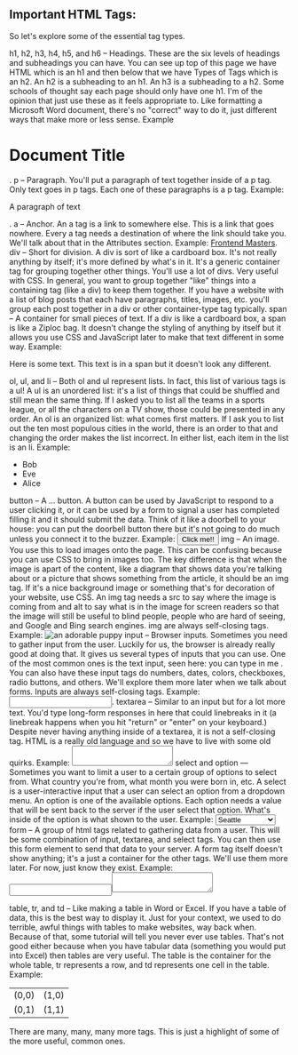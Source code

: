 ## Important HTML Tags:
So let's explore some of the essential tag types.

h1, h2, h3, h4, h5, and h6 – Headings. These are the six levels of headings and subheadings you can have. You can see up top of this page we have HTML which is an h1 and then below that we have Types of Tags which is an h2. An h2 is a subheading to an h1. An h3 is a subheading to a h2. Some schools of thought say each page should only have one h1. I'm of the opinion that just use these as it feels appropriate to. Like formatting a Microsoft Word document, there's no "correct" way to do it, just different ways that make more or less sense. Example <h1>Document Title</h1>.
p – Paragraph. You'll put a paragraph of text together inside of a p tag. Only text goes in p tags. Each one of these paragraphs is a p tag. Example: <p>A paragraph of text</p>.
a – Anchor. An a tag is a link to somewhere else. This is a link that goes nowhere. Every a tag needs a destination of where the link should take you. We'll talk about that in the Attributes section. Example: <a href="https://www.frontendmasters.com">Frontend Masters</a>.
div – Short for division. A div is sort of like a cardboard box. It's not really anything by itself; it's more defined by what's in it. It's a generic container tag for grouping together other things. You'll use a lot of divs. Very useful with CSS. In general, you want to group together "like" things into a containing tag (like a div) to keep them together. If you have a website with a list of blog posts that each have paragraphs, titles, images, etc. you'll group each post together in a div or other container-type tag typically.
span – A container for small pieces of text. If a div is like a cardboard box, a span is like a Ziploc bag. It doesn't change the styling of anything by itself but it allows you use CSS and JavaScript later to make that text different in some way. Example: <p>Here is some text. <span>This text is in a span</span> but it doesn't look any different.</p>
ol, ul, and li – Both ol and ul represent lists. In fact, this list of various tags is a ul! A ul is an unordered list: it's a list of things that could be shuffled and still mean the same thing. If I asked you to list all the teams in a sports league, or all the characters on a TV show, those could be presented in any order. An ol is an organized list: what comes first matters. If I ask you to list out the ten most populous cities in the world, there is an order to that and changing the order makes the list incorrect. In either list, each item in the list is an li. Example: <ul><li>Bob</li><li>Eve</li><li>Alice</li></ul>
button – A … button. A button can be used by JavaScript to respond to a user clicking it, or it can be used by a form to signal a user has completed filling it and it should submit the data. Think of it like a doorbell to your house: you can put the doorbell button there but it's not going to do much unless you connect it to the buzzer. Example: <button>Click me!!</button>
img – An image. You use this to load images onto the page. This can be confusing because you can use CSS to bring in images too. The key difference is that when the image is apart of the content, like a diagram that shows data you're talking about or a picture that shows something from the article, it should be an img tag. If it's a nice background image or something that's for decoration of your website, use CSS. An img tag needs a src to say where the image is coming from and alt to say what is in the image for screen readers so that the image will still be useful to blind people, people who are hard of seeing, and Google and Bing search engines. img are always self-closing tags. Example: <img src="http://www.placepuppy.net/100/100" alt="an adorable puppy" />
input – Browser inputs. Sometimes you need to gather input from the user. Luckily for us, the browser is already really good at doing that. It gives us several types of inputs that you can use. One of the most common ones is the text input, seen here: 
you can type in me
. You can also have these input tags do numbers, dates, colors, checkboxes, radio buttons, and others. We'll explore them more later when we talk about forms. Inputs are always self-closing tags. Example: <input />.
textarea – Similar to an input but for a lot more text. You'd type long-form responses in here that could linebreaks in it (a linebreak happens when you hit "return" or "enter" on your keyboard.) Despite never having anything inside of a textarea, it is not a self-closing tag. HTML is a really old language and so we have to live with some old quirks. Example: <textarea></textarea>
select and option — Sometimes you want to limit a user to a certain group of options to select from. What country you're from, what month you were born in, etc. A select is a user-interactive input that a user can select an option from a dropdown menu. An option is one of the available options. Each option needs a value that will be sent back to the server if the user select that option. What's inside of the option is what shown to the user. Example: <select><option value="seattle">Seattle</option><option value="portland">Portland</option><option value="san-francisco">San Francisco</option></select>
form – A group of html tags related to gathering data from a user. This will be some combination of input, textarea, and select tags. You can then use this form element to send that data to your server. A form tag itself doesn't show anything; it's a just a container for the other tags. We'll use them more later. For now, just know they exist. Example: <form><input /><textarea></textarea></form>
table, tr, and td – Like making a table in Word or Excel. If you have a table of data, this is the best way to display it. Just for your context, we used to do terrible, awful things with tables to make websites, way back when. Because of that, some tutorial will tell you never ever use tables. That's not good either because when you have tabular data (something you would put into Excel) then tables are very useful. The table is the container for the whole table, tr represents a row, and td represents one cell in the table. Example: <table><tr><td>(0,0)</td><td>(1,0)</td></tr><tr><td>(0,1)</td><td>(1,1)</td></tr></table>
There are many, many, many more tags. This is just a highlight of some of the more useful, common ones.